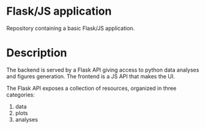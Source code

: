# Flask/JS application
Repository containing a basic Flask/JS application.

# Description
The backend is served by a Flask API giving access to python data analyses and figures generation.
The frontend is a JS API that makes the UI.

The Flask API exposes a collection of resources, organized in three categories:
1. data
2. plots
3. analyses
